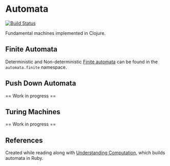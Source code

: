 # Automata

[![Build Status](https://www.travis-ci.com/mjftw/automata.svg?branch=master)](https://www.travis-ci.com/mjftw/automata)

Fundamental machines implemented in Clojure.

## Finite Automata

Deterministic and Non-deterministic [Finite automata](https://en.wikipedia.org/wiki/Finite-state_machine)
can be found in the `automata.finite` namespace.

## Push Down Automata

== Work in progress ==

## Turing Machines

== Work in progress ==

## References

Created while reading along with [Understanding Computation](https://computationbook.com/), which builds automata in Ruby.
